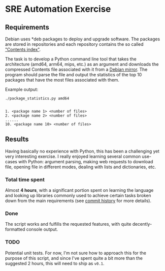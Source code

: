 # SRE Automation Exercise

## Requirements
Debian uses *deb packages to deploy and upgrade software. The packages are stored in repositories and each repository contains the so called ["Contents index"](https://wiki.debian.org/RepositoryFormat#A.22Contents.22_indices).

The task is to develop a Python command line tool that takes the architecture (amd64, arm64, mips, etc.) as an argument and downloads the compressed Contents file associated with it from a [Debian mirror](http://ftp.uk.debian.org/debian/dists/stable/main/). The program should parse the file and output the statistics of the top 10 packages that have the most files associated with them.

Example output:
```
./package_statistics.py amd64


1. <package name 1> <number of files>
2. <package name 2> <number of files>
......
10. <package name 10> <number of files>
```

## Results
Having basically no experience with Python, this has been a challenging yet very interesting exercise. I really enjoyed learning several common use-cases with Python: argument parsing, making web requests to download file, opening file in different modes, dealing with lists and dictionaries, etc.

### Total time spent
Almost **4 hours**, with a significant portion spent on learning the language and looking up libraries commonly used to achieve certain tasks broken down from the main requirements (see [commit history](https://github.com/kdien/sre-exercise-canonical/commits/main) for more details).

### Done
The script works and fulfills the requested features, with quite decently-formatted console output.

### TODO
Potential unit tests. For now, I'm not sure how to approach this for the purpose of this script, and since I've spent quite a bit more than the suggested 2 hours, this will need to ship as `v0.1`.


